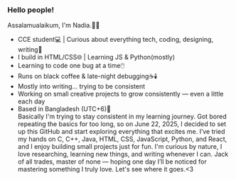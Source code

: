 <p align="center">
  <h3><b>Hello people!</b></h3>
</p>
<p>Assalamualaikum, I'm Nadia.👩‍💻</p>

- CCE student💻 | Curious about everything tech, coding, designing, writing📖	<br>  
- I build in HTML/CSS🌐	| Learning JS & Python(mostly)<br>  
- Learning to code one bug at a time🖱️  <br>
- Runs on black coffee & late-night debugging☕🕯️		  <br>
- Mostly into writing… trying to be consistent <br>
- Working on small creative projects to grow consistently — even a little each day  <br>
- Based in Bangladesh (UTC+6)📍 <br>
Basically I'm trying to stay consistent in my learning journey.
Got bored repeating the basics for too long, so on June 22, 2025, I decided to set up this GitHub and start exploring everything that excites me.
I’ve tried my hands on C, C++, Java, HTML, CSS, JavaScript, Python, and React, and I enjoy building small projects just for fun.
I'm curious by nature, I love researching, learning new things, and writing whenever I can.
Jack of all trades, master of none — hoping one day I’ll be noticed for mastering something I truly love. Let's see where it goes.<3

